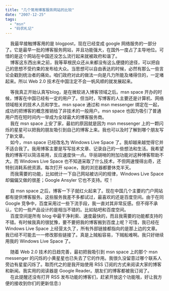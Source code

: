 ```yaml
---
title: "几个常用博客服务网站的比较"
date: "2007-12-25"
tags: 
  - "msn"
  - "码农札记"
---
```


    我最早接触博客用的是 blogpost，现在已经变成 google 网络服务的一部分了。它是最早一批的博客服务网站，并且功能强大，在国外一度占了主导地位。可惜的是这个网站在中国还没怎么流行起来就被政府和谐了。  
    博客这东西出来之前，我等草根民众还从来都没有这么便捷的途径，可以把自己的思想不受约束的发布给大众。当思想可以自由表达的时候，必然有那么一些言论会戳到统治者的痛处。咱们政府对此的做法一向是凡力所能及堵得住的，一定堵起来。所以 Web 2.0 技术在中国注定不会一帆风顺的就发展起来。

    等我真正开始认真写blog，是在微软进入博客领域之后。msn space 开办的时候，博客在中国已经有一定的用户了。但当时，写博客的人主要还是计算机、网络领域相关的技术人员和学生。msn space 通过和 msn messenger 绑定在一起，成功的把博客的概念推销给了非技术的一般用户。msn space 也因为吸引了普通用户而在短时间内一举成为全球最大的博客服务商。  
    我在 msn space 上安了家，最初的原因就是因为 msn messenger 上的一颗闪烁的星星可以把我的朋友吸引到自己的博客上来。我也可以及时了解到哪个朋友写了新文章。  
    如今，msn space 已经改名为 Windows Live Space 了。我却越来越觉得它并不适合我了。我用博客主要是写写技术文章、记录自己的一些想法和生活。我希望我的博客可以简洁易用，反应速度快一点。华丽胡哨的附加功能对这种博客帮助不大。而 Windows Live Space 也不知道采取了什么技术，不但网速慢得出奇，还特别消耗系统资源。每次打开 space，我的浏览器都要休克半天。  
    而我需要的功能，比如统计一下自己网站被访问的规律，Windows Live Space 却偏偏又做的很差；Google Ansyler 它也不支持。哎！

    自 msn space 之后，博客一下子就红火起来了。现在中国几个主要的门户网站都有提供博客服务。这些服务我差不多都试过，最喜欢的还是百度空间。由于在同 Google 竞争中，百度采用过一些下流手段，我一直对其非常反感。但不得不承认，它的一些产品设计的是相当不错的。比如贴吧和百度空间。  
    百度空间是所有 blog 中最干净利索、速度最快的，而且我需要的功能都支持的不错。有时候我真的很犹豫，要不要把我的博客搬到百度上呢？可惜，我已经在 Windows Live Space 上经营太久了，所有外部链接都指向的是那上边的文章。我已经不可能去一一修改那些链接了。真是上贼船容易，下贼船难啊。我只好继续用我的 Windows Live Space 了。  
  

    随着 Web 2.0 技术的日趋完善，最初把我吸引到 msn space 上的那个 msn messenger 的闪烁的小黄星星也已失去了它的作用。我很久没留意过哪个联系人旁边有星星闪烁了。取而代之的是我开始使用 RSS 订阅的方式来阅读大家的博客和新闻。我实用的阅读器是 Google Reader。朋友们的博客都被我订阅了。  
    在此提醒还没有打开 RSS 发布功能的博客们，赶紧开放这个功能哦，好让我方便的接收到你们的更新信息:)
